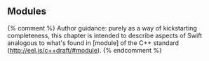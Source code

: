 ---
---

## Modules

{% comment %}
Author guidance: purely as a way of kickstarting completeness, this chapter
is intended to describe aspects of Swift analogous to what's found in 
[module] of the C++ standard (http://eel.is/c++draft/#module).
{% endcomment %}
